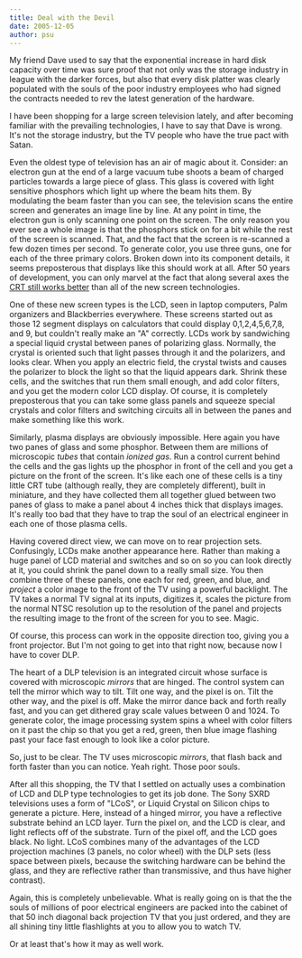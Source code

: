 ```yaml
---
title: Deal with the Devil
date: 2005-12-05
author: psu
---
```


<p>My friend Dave used to say that the exponential increase in hard disk capacity over time was sure proof that not only was the storage industry in league with the darker forces, but also that every disk platter was clearly populated with the souls of the poor industry employees who had signed the contracts needed to rev the latest generation of the hardware.</p>

<p>I have been shopping for a large screen television lately, and after becoming familiar with the prevailing technologies, I have to say that Dave is wrong. It's not the storage industry, but the TV people who have the true pact with Satan.</p>

<p>Even the oldest type of television has an air of magic about it. Consider: an electron gun at the end of a large vacuum tube shoots a beam of charged particles towards a large piece of glass. This glass is covered with light sensitive phosphors which light up where the beam hits them. By modulating the beam faster than you can see, the television scans the entire screen and generates an image line by line. At any point in time, the electron gun is only scanning one point on the screen. The only reason you ever see a whole image is that the phosphors stick on for a bit while the rest of the screen is scanned. That, and the fact that the screen is re-scanned a few dozen times per second.  To generate color, you use three guns, one for each of the three primary colors. Broken down into its component details, it seems preposterous that displays like this should work at all. After 50 years of development, you can only marvel at the fact that  along several axes the <a href="http://www.displaymate.com/ShootOut_Part_1.htm">CRT still works better</a> than all of the new screen technologies.</p>

<p>One of these new screen types is the LCD, seen in laptop computers, Palm organizers and Blackberries everywhere. These screens started out as those 12 segment displays on calculators that could display 0,1,2,4,5,6,7,8, and 9, but couldn't really make an "A" correctly. LCDs work by sandwiching a special liquid crystal between panes of polarizing glass. Normally, the crystal is oriented such that light passes through it and the polarizers, and looks clear. When you apply an electric field, the crystal twists and causes the polarizer to block the light so that the liquid appears dark. Shrink these cells, and the switches that run them small enough, and add color filters, and you get the modern color LCD display. Of course, it is completely preposterous that you can take some glass panels and squeeze special crystals and color filters and switching circuits all in between the panes and make something like this work. </p>

<p>Similarly, plasma displays are obviously impossible. Here again you have two panes of glass and some phosphor. Between them are millions of microscopic <em>tubes</em> that contain <em>ionized gas</em>. Run a control current behind the cells and the gas lights up the phosphor in front of the cell and you get a picture on the front of the screen. It's like each one of these cells is a tiny little CRT tube (although really, they are completely different), built in miniature, and they have collected them all together glued between two panes of glass to make a panel about 4 inches thick that displays images. It's really too bad that they have to trap the soul of an electrical engineer in each one of those plasma cells.</p>

<p>Having covered direct view, we can move on to rear projection sets. Confusingly, LCDs make another appearance here. Rather than making a huge panel of LCD material and switches and so on so you can look directly at it, you could shrink the panel down to a really small size. You then combine three of these panels, one each for red, green, and blue, and <em>project</em> a color image to the front of the TV using a powerful backlight.  The TV takes a normal TV signal at its inputs, digitizes it, scales the picture from the normal NTSC resolution up to the resolution of the panel and projects the resulting image to the front of the screen for you to see. Magic.</p>

<p>Of course, this process can work in the opposite direction too, giving you a front projector. But I'm not going to get into that right now, because now I have to cover DLP.</p>

<p>The heart of a DLP television is an integrated circuit whose surface is covered with microscopic <em>mirrors</em> that are hinged. The control system can tell the mirror which way to tilt. Tilt one way, and the pixel is on. Tilt the other way, and the pixel is off. Make the mirror dance back and forth really fast, and you can get dithered gray scale values between 0 and 1024. To generate color, the image processing system spins a wheel with color filters on it past the chip so that you get a red, green, then blue image flashing past your face fast enough to look like a color picture.</p>

<p>So, just to be clear. The TV uses microscopic <em>mirrors</em>, that flash back and forth faster than you can notice. Yeah right. Those poor souls.</p>

<p>After all this shopping, the TV that I settled on actually uses a combination of LCD and DLP type technologies to get its job done. The Sony SXRD televisions uses a form of "LCoS", or Liquid Crystal on Silicon chips to generate a picture. Here, instead of a hinged mirror, you have a reflective substrate behind an LCD layer. Turn the pixel on, and the LCD is clear, and light reflects off of the substrate. Turn of the pixel off, and the LCD goes black. No light. LCoS combines many of the advantages of the LCD projection machines (3 panels, no color wheel) with the DLP sets (less space between pixels, because the switching hardware can be behind the glass, and they are reflective rather than transmissive, and thus have higher contrast).</p>

<p>Again, this is completely unbelievable. What is really going on is that the the souls of millions of poor electrical engineers are packed into the cabinet of that 50 inch diagonal back projection TV that you just ordered, and they are all shining tiny little flashlights at you to allow you to watch TV.</p>

<p>Or at least that's how it may as well work.</p>